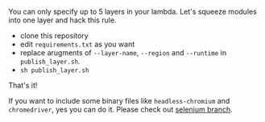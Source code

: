 You can only specify up to 5 layers in your lambda. Let's squeeze modules into one layer and hack this rule.

+ clone this repository
+ edit `requirements.txt` as you want
+ replace arugments of `--layer-name`, `--region` and `--runtime` in `publish_layer.sh`.
+ `sh publish_layer.sh`

That's it!

If you want to include some binary files like `headless-chromium` and `chromedriver`, yes you can do it. Please check out [selenium branch](https://github.com/umihico/fav-py-modules/tree/selenium).
